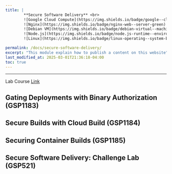 ```yaml
---
title: | 
        **Secure Software Delivery** <br>
        ![Google Cloud Compute](https://img.shields.io/badge/google--cloud-compute--engine-blue)
        ![Nginx](https://img.shields.io/badge/nginx-web--server-green)
        ![Debian VM](https://img.shields.io/badge/debian-virtual--machine-red)
        ![Node.js](https://img.shields.io/badge/node.js-runtime--environment-brightgreen)
        ![Linux](https://img.shields.io/badge/linux-operating--system-black)

permalink: /docs/secure-software-delivery/
excerpt: "This module explain how to publish a content on this website"
last_modified_at: 2025-03-01T21:36:18-04:00
toc: true
---
```


---

Lab Course [Link](https://www.cloudskillsboost.google/course_templates/1164/labs/509863)

## **Gating Deployments with Binary Authorization (GSP1183)**

## **Secure Builds with Cloud Build (GSP1184)**

## **Securing Container Builds (GSP1185)**

## **Secure Software Delivery: Challenge Lab (GSP521)**

